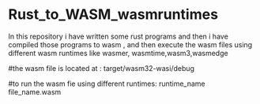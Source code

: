 # Rust_to_WASM_wasmruntimes
In this repository i have written some rust programs and then i have compiled those programs to wasm , and then execute the wasm files using different wasm runtimes like
wasmer, wasmtime,wasm3,wasmedge

#the wasm file is located at : target/wasm32-wasi/debug

#to run the wasm fie using different runtimes:
runtime_name file_name.wasm

